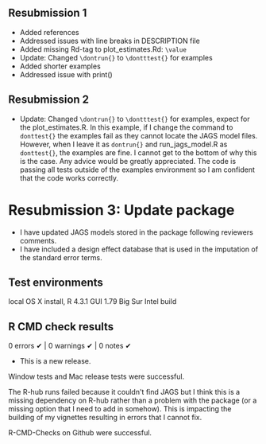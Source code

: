 ## Resubmission 1
- Added references
- Addressed issues with line breaks in DESCRIPTION file
- Added missing Rd-tag  to plot_estimates.Rd: `\value`
- Update: Changed `\dontrun{}` to `\dontttest{}` for examples
- Added shorter examples 
- Addressed issue with print()

## Resubmission 2
- Update: Changed `\dontrun{}` to `\dontttest{}` for examples, expect for the plot_estimates.R. In this example, if I change the command to `donttest{}` the examples fail as they cannot locate the JAGS model files. However, when I leave it as `dontrun{}` and run_jags_model.R as `donttest{}`, the examples are fine. I cannot get to the bottom of why this is the case. Any advice would be greatly appreciated. The code is passing all tests outside of the examples environment so I am confident that the code works correctly.

# Resubmission 3: Update package  
 - I have updated JAGS models stored in the package following reviewers comments. 
 - I have included a design effect database that is used in the imputation of the standard error terms.


## Test environments

local OS X install, R 4.3.1 GUI 1.79 Big Sur Intel build

## R CMD check results

0 errors ✔ | 0 warnings ✔ | 0 notes ✔

* This is a new release.

Window tests and Mac release tests were successful.

The R-hub runs failed because it couldn't find JAGS but I think this is a missing dependency on R-hub rather than a problem with the package (or a missing option that I need to add in somehow). This is impacting the building of my vignettes resulting in errors that I cannot fix.

R-CMD-Checks on Github were successful.

